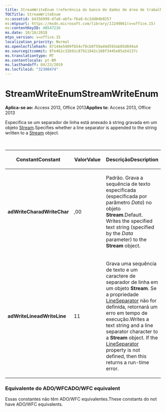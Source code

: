 ```yaml
---
title: StreamWriteEnum (referência do banco de dados de área de trabalho do Access)
TOCTitle: StreamWriteEnum
ms:assetid: b4356999-d7a8-abfa-f6a8-6c2dd04b9257
ms:mtpsurl: https://msdn.microsoft.com/library/JJ249861(v=office.15)
ms:contentKeyID: 48547216
ms.date: 10/18/2018
mtps_version: v=office.15
localization_priority: Normal
ms.openlocfilehash: 87144e5409fb54cf0cb8f59ad4d593ab05d694a4
ms.sourcegitcommit: 8fe462c32b91c87911942c188f3445e85a54137c
ms.translationtype: MT
ms.contentlocale: pt-BR
ms.lasthandoff: 04/23/2019
ms.locfileid: "32308474"
---
```

# <a name="streamwriteenum"></a><span data-ttu-id="b0dc3-102">StreamWriteEnum</span><span class="sxs-lookup"><span data-stu-id="b0dc3-102">StreamWriteEnum</span></span>

<span data-ttu-id="b0dc3-103">**Aplica-se ao:** Access 2013, Office 2013</span><span class="sxs-lookup"><span data-stu-id="b0dc3-103">**Applies to**: Access 2013, Office 2013</span></span>

<span data-ttu-id="b0dc3-104">Especifica se um separador de linha está anexado à string gravada em um objeto [Stream](stream-object-ado.md).</span><span class="sxs-lookup"><span data-stu-id="b0dc3-104">Specifies whether a line separator is appended to the string written to a [Stream](stream-object-ado.md) object.</span></span>

<br/>

<table>
<colgroup>
<col style="width: 33%" />
<col style="width: 33%" />
<col style="width: 33%" />
</colgroup>
<thead>
<tr class="header">
<th><p><span data-ttu-id="b0dc3-105">Constant</span><span class="sxs-lookup"><span data-stu-id="b0dc3-105">Constant</span></span></p></th>
<th><p><span data-ttu-id="b0dc3-106">Valor</span><span class="sxs-lookup"><span data-stu-id="b0dc3-106">Value</span></span></p></th>
<th><p><span data-ttu-id="b0dc3-107">Descrição</span><span class="sxs-lookup"><span data-stu-id="b0dc3-107">Description</span></span></p></th>
</tr>
</thead>
<tbody>
<tr class="odd">
<td><p><span data-ttu-id="b0dc3-108"><strong>adWriteChar</strong></span><span class="sxs-lookup"><span data-stu-id="b0dc3-108"><strong>adWriteChar</strong></span></span></p></td>
<td><p><span data-ttu-id="b0dc3-109">,0</span><span class="sxs-lookup"><span data-stu-id="b0dc3-109">0</span></span></p></td>
<td><p><span data-ttu-id="b0dc3-p101">Padrão. Grava a sequência de texto especificada (especificada por parâmetro <em>Data</em>) no objeto <strong>Stream</strong>.</span><span class="sxs-lookup"><span data-stu-id="b0dc3-p101">Default. Writes the specified text string (specified by the <em>Data</em> parameter) to the <strong>Stream</strong> object.</span></span></p></td>
</tr>
<tr class="even">
<td><p><span data-ttu-id="b0dc3-112"><strong>adWriteLine</strong></span><span class="sxs-lookup"><span data-stu-id="b0dc3-112"><strong>adWriteLine</strong></span></span></p></td>
<td><p><span data-ttu-id="b0dc3-113">1</span><span class="sxs-lookup"><span data-stu-id="b0dc3-113">1</span></span></p></td>
<td><p><span data-ttu-id="b0dc3-p102">Grava uma sequência de texto e um caractere de separador de linha em um objeto <strong>Stream</strong>. Se a propriedade <a href="lineseparator-property-ado.md">LineSeparator</a> não for definida, retornará um erro em tempo de execução.</span><span class="sxs-lookup"><span data-stu-id="b0dc3-p102">Writes a text string and a line separator character to a <strong>Stream</strong> object. If the <a href="lineseparator-property-ado.md">LineSeparator</a> property is not defined, then this returns a run-time error.</span></span></p></td>
</tr>
</tbody>
</table>


### <a name="adowfc-equivalent"></a><span data-ttu-id="b0dc3-116">Equivalente do ADO/WFC</span><span class="sxs-lookup"><span data-stu-id="b0dc3-116">ADO/WFC equivalent</span></span>

<span data-ttu-id="b0dc3-117">Essas constantes não têm ADO/WFC equivalentes.</span><span class="sxs-lookup"><span data-stu-id="b0dc3-117">These constants do not have ADO/WFC equivalents.</span></span>

